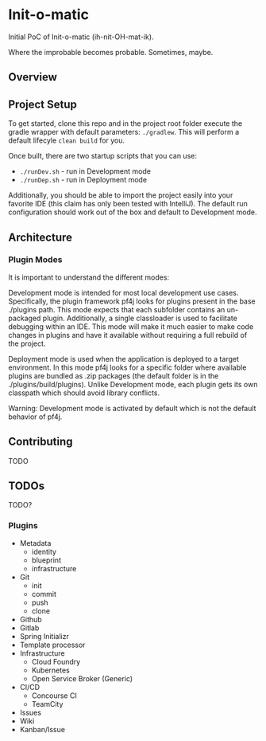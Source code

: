 # Init-o-matic

Initial PoC of Init-o-matic (ih-nit-OH-mat-ik).

Where the improbable becomes probable.  Sometimes, maybe.

## Overview

## Project Setup

To get started, clone this repo and in the project root folder execute the gradle wrapper with
default parameters: `./gradlew`.  This will perform a default lifecyle `clean build` for you.

Once built, there are two startup scripts that you can use:

* `./runDev.sh` - run in Development mode
* `./runDep.sh` - run in Deployment mode

Additionally, you should be able to import the project easily into your favorite IDE (this claim
has only been tested with IntelliJ).  The default run configuration should work out of the box and
default to Development mode.

## Architecture

### Plugin Modes

It is important to understand the different modes:

Development mode is intended for most local development use cases.  Specifically, the plugin
framework pf4j looks for plugins present in the base ./plugins path.  This mode expects that each
subfolder contains an un-packaged plugin.  Additionally, a single classloader is used to facilitate
debugging within an IDE.  This mode will make it much easier to make code changes in plugins and
have it available without requiring a full rebuild of the project.

Deployment mode is used when the application is deployed to a target environment.  In this mode
pf4j looks for a specific folder where available plugins are bundled as .zip packages (the default
folder is in the ./plugins/build/plugins).  Unlike Development mode, each plugin gets its own
classpath which should avoid library conflicts.

Warning: Development mode is activated by default which is not the default behavior of pf4j.

## Contributing

TODO

## TODOs

TODO?

### Plugins

* Metadata
  * identity
  * blueprint
  * infrastructure
* Git
  * init
  * commit
  * push
  * clone
* Github
* Gitlab
* Spring Initializr
* Template processor
* Infrastructure
  * Cloud Foundry
  * Kubernetes
  * Open Service Broker (Generic)
* CI/CD
  * Concourse CI
  * TeamCity
* Issues
* Wiki
* Kanban/Issue